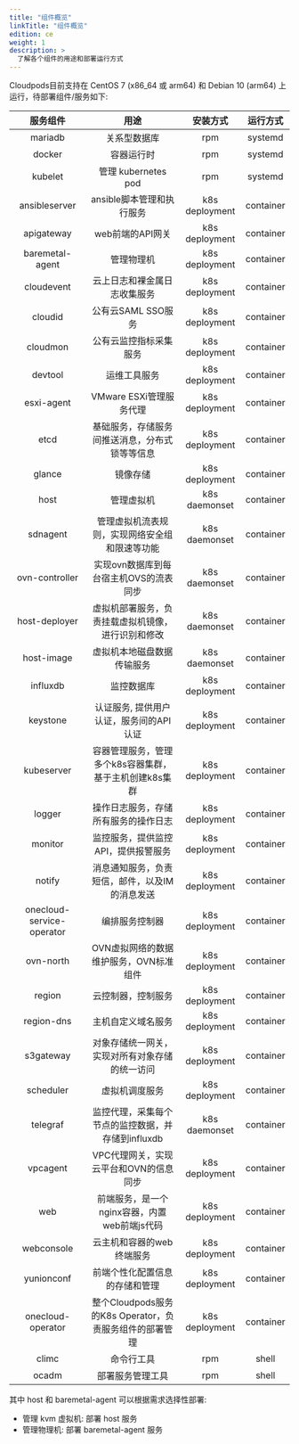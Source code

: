 ```yaml
---
title: "组件概览"
linkTitle: "组件概览"
edition: ce
weight: 1
description: >
  了解各个组件的用途和部署运行方式
---
```


Cloudpods目前支持在 CentOS 7 (x86_64 或 arm64) 和 Debian 10 (arm64) 上运行，待部署组件/服务如下:

|  服务组件 |         用途        |    安装方式    |  运行方式 |
|:---------:|:-------------------:|:--------------:|:---------:|
|  mariadb  |     关系型数据库    |       rpm      |  systemd  |
|   docker  |      容器运行时     |       rpm      |  systemd  |
|  kubelet  | 管理 kubernetes pod |       rpm      |  systemd  |
| ansibleserver | ansible脚本管理和执行服务 | k8s deployment | container |
| apigateway	| web前端的API网关 | k8s deployment | container	|
| baremetal-agent |      管理物理机     | k8s deployment | container |
| cloudevent	| 云上日志和裸金属日志收集服务 | k8s deployment	| container |
| cloudid       | 公有云SAML SSO服务 | k8s deployment | container |
| cloudmon      | 公有云监控指标采集服务 | k8s deployment | container |
| devtool       | 运维工具服务           | k8s deployment | container |	
| esxi-agent    | VMware ESXi管理服务代理 | k8s deployment | container |
| etcd	        | 基础服务，存储服务间推送消息，分布式锁等等信息 | k8s deployment | container |	
|   glance  |       镜像存储      | k8s deployment | container |
|    host   |      管理虚拟机     |       k8s daemonset      |  container  |
|  sdnagent |    管理虚拟机流表规则，实现网络安全组和限速等功能  |  k8s daemonset      |  container |
| ovn-controller | 实现ovn数据库到每台宿主机OVS的流表同步 | k8s daemonset | container |
| host-deployer | 虚拟机部署服务，负责挂载虚拟机镜像，进行识别和修改 | k8s daemonset | container |
| host-image    | 虚拟机本地磁盘数据传输服务 | k8s daemonset | container |
|   influxdb  |       监控数据库      | k8s deployment | container |
|  keystone |       认证服务, 提供用户认证，服务间的API认证  | k8s deployment | container |
| kubeserver    | 容器管理服务，管理多个k8s容器集群，基于主机创建k8s集群 | k8s deployment |  container |
| logger        | 操作日志服务，存储所有服务的操作日志 | k8s deployment | container |
| monitor       | 监控服务，提供监控API，提供报警服务 | k8s deployment | container |
| notify        | 消息通知服务，负责短信，邮件，以及IM的消息发送 | k8s deployment | container |
| onecloud-service-operator | 编排服务控制器 | k8s deployment | container |
| ovn-north	    | OVN虚拟网络的数据维护服务，OVN标准组件 | k8s deployment | container |
| region        | 云控制器，控制服务 | k8s deployment | container |
| region-dns    | 主机自定义域名服务 | k8s deployment | container |
| s3gateway     | 对象存储统一网关，实现对所有对象存储的统一访问 | k8s deployment | container |
| scheduler	    | 虚拟机调度服务 | k8s deployment | container |
| telegraf      | 监控代理，采集每个节点的监控数据，并存储到influxdb | k8s daemonset | container |
| vpcagent      | VPC代理网关，实现云平台和OVN的信息同步 | k8s deployment | container |
| web	| 前端服务，是一个nginx容器，内置web前端js代码 | k8s deployment | container |
| webconsole | 云主机和容器的web终端服务 | k8s deployment | container |
| yunionconf | 前端个性化配置信息的存储和管理 | k8s deployment | container |
| onecloud-operator | 整个Cloudpods服务的K8s Operator，负责服务组件的部署管理 | k8s deployment | container |
|   climc   |      命令行工具     |       rpm      |   shell   |
|   ocadm   |   部署服务管理工具  |       rpm      |   shell   |

其中 host 和 baremetal-agent 可以根据需求选择性部署:

- 管理 kvm 虚拟机: 部署 host 服务
- 管理物理机: 部署 baremetal-agent 服务
